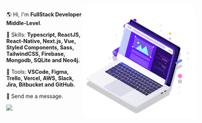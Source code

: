 <img src="pc.svg" min-width="300px" max-width="300px" width="300px" align="right" alt="Computador">

<p align="left"> 
  🌎 Hi, I'm <strong>FullStack Developer Middle-Level</strong>.
</p>

<p align="left">
  🦄 Skills: <strong>Typescript, ReactJS, React-Native, Next.js, Vue, Styled Components, Sass, TailwindCSS, Firebase, Mongodb, SQLite and Neo4j.</strong>
</p>

<p align="left">
  💼 Tools: <strong>VSCode, Figma, Trello, Vercel, AWS, Slack, Jira, Bitbucket and GitHub.</strong>
</p>

<p align="left">
  💌 Send me a message.
</p>

<p align="left">
  <a href="https://www.linkedin.com/in/janio-carvalho-95966016b/" alt="Linkedin">
    <img src="https://img.shields.io/badge/-Linkedin-1C1C1C?style=for-the-badge&logo=Linkedin&logoColor=00FFFF&link=https://www.linkedin.com/in/iuricode"/>
  </a>
</p>  
